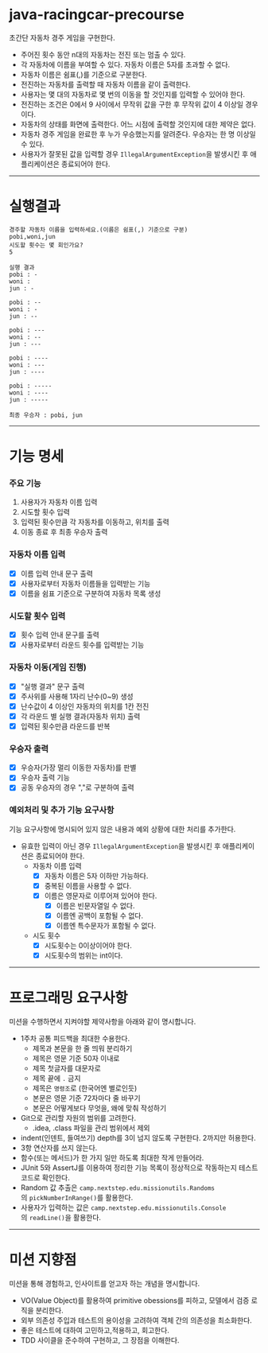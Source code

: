 # java-racingcar-precourse

초간단 자동차 경주 게임을 구현한다.

- 주어진 횟수 동안 n대의 자동차는 전진 또는 멈출 수 있다.
- 각 자동차에 이름을 부여할 수 있다. 자동차 이름은 5자를 초과할 수 없다.
- 자동차 이름은 쉼표(,)를 기준으로 구분한다.
- 전진하는 자동차를 출력할 때 자동차 이름을 같이 출력한다.
- 사용자는 몇 대의 자동차로 몇 번의 이동을 할 것인지를 입력할 수 있어야 한다.
- 전진하는 조건은 0에서 9 사이에서 무작위 값을 구한 후 무작위 값이 4 이상일 경우이다.
- 자동차의 상태를 화면에 출력한다. 어느 시점에 출력할 것인지에 대한 제약은 없다.
- 자동차 경주 게임을 완료한 후 누가 우승했는지를 알려준다. 우승자는 한 명 이상일 수 있다.
- 사용자가 잘못된 값을 입력할 경우 `IllegalArgumentException`을 발생시킨 후 애플리케이션은 종료되어야 한다.
---
# 실행결과
```text
경주할 자동차 이름을 입력하세요.(이름은 쉼표(,) 기준으로 구분)
pobi,woni,jun
시도할 횟수는 몇 회인가요?
5

실행 결과
pobi : -
woni : 
jun : -

pobi : --
woni : -
jun : --

pobi : ---
woni : --
jun : ---

pobi : ----
woni : ---
jun : ----

pobi : -----
woni : ----
jun : -----

최종 우승자 : pobi, jun
```
---
# 기능 명세
### 주요 기능

1. 사용자가 자동차 이름 입력
2. 시도할 횟수 입력
3. 입력된 횟수만큼 각 자동차를 이동하고, 위치를 출력
4. 이동 종료 후 최종 우승자 출력

### 자동차 이름 입력

- [x]  이름 입력 안내 문구 출력
- [x]  사용자로부터 자동차 이름들을 입력받는 기능
- [x]  이름을 쉼표 기준으로 구분하여 자동차 목록 생성

### 시도할 횟수 입력

- [x]  횟수 입력 안내 문구를 출력
- [x]  사용자로부터 라운드 횟수를 입력받는 기능

### 자동차 이동(게임 진행)

- [x]  "실행 결과" 문구 출력
- [x]  주사위를 사용해 1자리 난수(0~9) 생성
- [x]  난수값이 4 이상인 자동차의 위치를 1칸 전진
- [x]  각 라운드 별 실행 결과(자동차 위치) 출력
- [x]  입력된 횟수만큼 라운드를 반복

### 우승자 출력

- [x]  우승자(가장 멀리 이동한 자동차)를 판별
- [x]  우승자 출력 기능
  - [x]  공동 우승자의 경우 ","로 구분하여 출력

### 예외처리 및 추가 기능 요구사항

기능 요구사항에 명시되어 있지 않은 내용과 예외 상황에 대한 처리를 추가한다.
- 유효한 입력이 아닌 경우 `IllegalArgumentException`을 발생시킨 후 애플리케이션은 종료되어야 한다.
  - 자동차 이름 입력
    - [x] 자동차 이름은 5자 이하만 가능하다.
    - [x] 중복된 이름을 사용할 수 없다.
    - [x] 이름은 영문자로 이루어져 있어야 한다.
      - [x] 이름은 빈문자열일 수 없다.
      - [x] 이름엔 공백이 포함될 수 없다.
      - [x] 이름엔 특수문자가 포함될 수 없다.
  - 시도 횟수
    - [x] 시도횟수는 0이상이어야 한다.
    - [x] 시도횟수의 범위는 int이다.

---

# 프로그래밍 요구사항

미션을 수행하면서 지켜야할 제약사항을 아래와 같이 명시합니다.
- 1주차 공통 피드백을 최대한 수용한다.
  - 제목과 본문을 한 줄 띄워 분리하기
  - 제목은 영문 기준 50자 이내로
  - 제목 첫글자를 대문자로
  - 제목 끝에 `.` 금지
  - 제목은 `명령조`로 (한국어엔 별로인듯)
  - 본문은 영문 기준 72자마다 줄 바꾸기
  - 본문은 어떻게보다 무엇을, 왜에 맞춰 작성하기
- Git으로 관리할 자원의 범위를 고려한다.
  - .idea, .class 파일을 관리 범위에서 제외
- indent(인덴트, 들여쓰기) depth를 3이 넘지 않도록 구현한다. 2까지만 허용한다.
- 3항 연산자를 쓰지 않는다.
- 함수(또는 메서드)가 한 가지 일만 하도록 최대한 작게 만들어라.
- JUnit 5와 AssertJ를 이용하여 정리한 기능 목록이 정상적으로 작동하는지 테스트 코드로 확인한다.
- Random 값 추출은 `camp.nextstep.edu.missionutils.Randoms`의 `pickNumberInRange()`를 활용한다.
- 사용자가 입력하는 값은 `camp.nextstep.edu.missionutils.Console`의 `readLine()`을 활용한다.

---

# 미션 지향점

미션을 통해 경험하고, 인사이트를 얻고자 하는 개념을 명시합니다.
- VO(Value Object)를 활용하여 primitive obessions를 피하고, 모델에서 검증 로직을 분리한다.
- 외부 의존성 주입과 테스트의 용이성을 고려하여 객체 간의 의존성을 최소화한다.
- 좋은 테스트에 대하여 고민하고,적용하고, 회고한다. 
- TDD 사이클을 준수하여 구현하고, 그 장점을 이해한다.